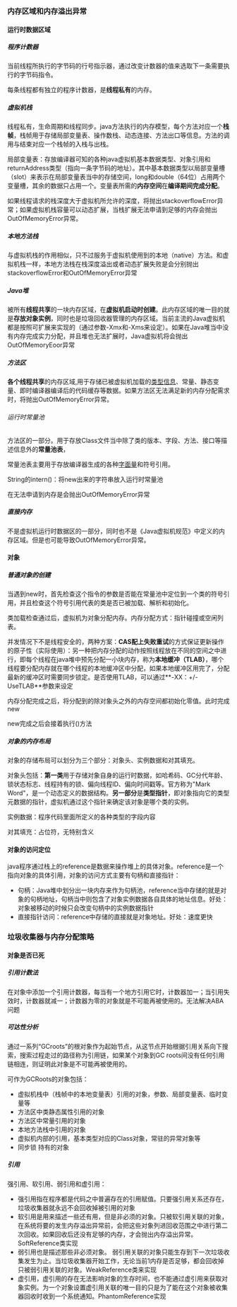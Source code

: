 ### 内存区域和内存溢出异常

#### 运行时数据区域

##### 程序计数器

当前线程所执行的字节码的行号指示器，通过改变计数器的值来选取下一条需要执行的字节码指令。

每条线程都有独立的程序计数器，是**线程私有**的内存。 

##### 虚拟机栈

线程私有，生命周期和线程同步。java方法执行的内存模型，每个方法对应一个**栈帧**，栈帧用于存储局部变量表、操作数栈、动态连接、方法出口等信息。方法的调用与结束对应一个栈帧的入栈与出栈。

局部变量表：存放编译器可知的各种java虚拟机基本数据类型、对象引用和returnAddress类型（指向一条字节码的地址）。其中基本数据类型以局部变量槽（slot）来表示在局部变量表当中的存储空间，long和double（64位）占用两个变量槽，其余的数据只占用一个。变量表所需的**内存空间**在**编译期间完成分配**。

如果线程请求的栈深度大于虚拟机所允许的深度，将抛出stackoverflowError异常；如果虚拟机栈容量可以动态扩展，当栈扩展无法申请到足够的内存会抛出OutOfMemoryError异常。

##### 本地方法栈

与虚拟机栈的作用相似，只不过服务于虚拟机使用到的本地（native）方法。和虚拟机栈一样，本地方法栈在栈深度溢出或者动态扩展失败是会分别抛出stackoverflowError和OutOfMemoryError异常

##### Java堆

被所有**线程共享**的一块内存区域，在**虚拟机启动时创建**。此内存区域的唯一目的就是**存放对象实例**，同时也是垃圾回收器管理的内存区域。当前主流的Java虚拟机都是按照可扩展来实现的（通过参数-Xmx和-Xms来设定）。如果在Java堆当中没有内存完成实力分配，并且堆也无法扩展时，Java虚拟机将会抛出OutOfMemoryEoor异常

##### 方法区

**各个线程共享**的内存区域,用于存储已被虚拟机加载的[类型信息](比如类名，变量，方法签名)、常量、静态变量、即时编译器编译后的代码缓存等数据。如果方法区无法满足新的内存分配需求时，将抛出OutOfMemoryError异常。

###### 运行时常量池

方法区的一部分。用于存放Class文件当中除了类的版本、字段、方法、接口等描述信息外的**常量池表**，

常量池表主要用于存放编译器生成的各种[字面量](描述自己的量比如"abc"描述了自己)和符号引用。

String的intern()：将new出来的字符串放入运行时常量池

在无法申请到内存是会抛出OutOfMemoryError异常

##### 直接内存

不是虚拟机运行时数据区的一部分，同时也不是《Java虚拟机规范》中定义的内存区域。但是也可能导致OutOfMemoryError异常。

#### 对象

##### 普通对象的创建

当遇到new时，首先检查这个指令的参数是否能在常量池中定位到一个类的符号引用，并且检查这个符号引用代表的类是否已被加载、解析和初始化。

类加载检查通过后，虚拟机为对象分配内存。内存分配方式：指针碰撞或空闲列表。

并发情况下不是线程安全的，两种方案：**CAS配上失败重试**的方式保证更新操作的原子性（实际使用）：另一种把内存分配的动作按照线程放在不同的空间之中进行，即每个线程在java堆中预先分配一小块内存，称为**本地缓冲（TLAB）**，哪个线程要分配内存就在哪个线程的本地缓冲区中分配，如果本地缓冲区用完了，分配最新的缓冲区时需要同步锁定。是否使用TLAB，可以通过**-XX：+/-UseTLAB**参数来设定

 内存分配完成之后，将分配到的除对象头之外的内存空间都初始化零值。此时完成new

new完成之后会接着执行<init>()方法

##### 对象的内存布局

对象的存储布局可以划分为三个部分：对象头、实例数据和对其填充。

对象头包括：**第一类**用于存储对象自身的运行时数据，如哈希码、GC分代年龄、锁状态标志、线程持有的锁、偏向线程ID、偏向时间戳等。官方称为"Mark Word"，是一个动态定义的数据结构。**另一部分**是**类型指针**，即对象指向它的类型元数据的指针，虚拟机通过这个指针来确定该对象是哪个类的实例。

实例数据：程序代码里面所定义的各种类型的字段内容

对其填充：占位符，无特别含义

#### 对象的访问定位

java程序通过栈上的reference是数据来操作堆上的具体对象。reference是一个指向对象的具体引用，对象的访问方式主要有句柄和直接指针：

- 句柄：Java堆中划分出一块内存来作为句柄池，reference当中存储的就是对象的句柄地址，句柄当中则包含了对象实例数据各自具体的地址信息。好处：对象被移动的时候只会改变句柄中的实例数据指针
- 直接指针访问：reference中存储的直接就是对象地址。好处：速度更快

### 垃圾收集器与内存分配策略

#### 对象是否已死 

##### 引用计数法

在对象中添加一个引用计数器，每当有一个地方引用它时，计数器加一；当引用失效时，计数器就减一；计数器为零的对象就是不可能再被使用的。无法解决ABA问题

##### 可达性分析

通过一系列“GCroots”的根对象作为起始节点，从这节点开始根据引用关系向下搜索，搜索过程走过的路径称为引用链，如果某个对象到GC roots间没有任何引用链相连，则证明此对象是不可能再被使用的。

可作为GCRoots的对象包括：

- 虚拟机栈中（栈帧中的本地变量表）引用的对象，参数、局部变量表、临时变量等
- 方法区中类静态属性引用的对象
- 方法区中常量引用的对象
- 本地方法栈中引用的对象
- 虚拟机内部的引用，基本类型对应的Class对象，常驻的异常对象等
- 同步锁 持有的对象

##### 引用

强引用、软引用、弱引用和虚引用：

+ 强引用指在程序都是代码之中普遍存在的引用赋值。只要强引用关系还存在，垃圾收集器就永远不会回收掉被引用的对象
+ 软引用是用来描述一些还有用，但是非必须的对象。只被软引用关联的对象，在系统将要的发生内存溢出异常前，会把这些对象列进回收范围之中进行第二次回收。如果回收后还没有足够的内存，才会抛出内存溢出异常。SoftReference类实现
+ 弱引用也是描述那些非必须对象。 弱引用关联的对象只能生存到下一次垃圾收集发生为止。当垃圾收集器开始工作，无论当前1内存是否足够，都会回收掉只被弱引用关联的对象。WeakReference类来实现
+ 虚引用，虚引用的存在无法影响对象的生存时间，也不能通过虚引用来获取对象实例。为一个对象设置虚引用关联的唯一目的只是为了能在这个对象被收集器回收时收到一个系统通知。PhantomReference实现





